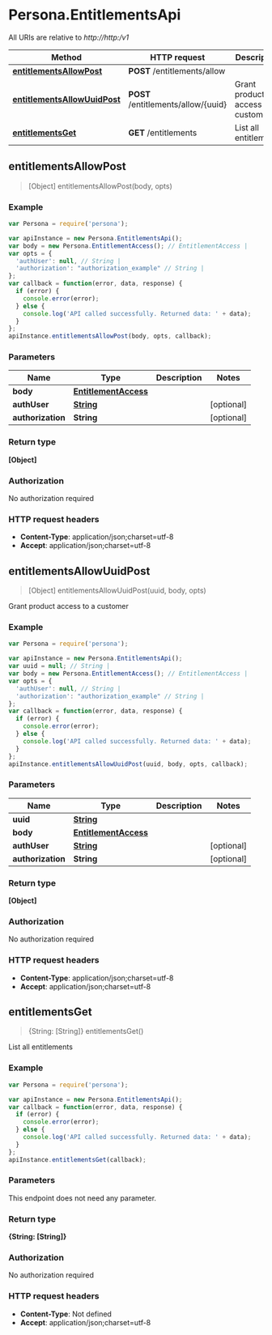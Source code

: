 # Persona.EntitlementsApi

All URIs are relative to *http://http:/v1*

Method | HTTP request | Description
------------- | ------------- | -------------
[**entitlementsAllowPost**](EntitlementsApi.md#entitlementsAllowPost) | **POST** /entitlements/allow | 
[**entitlementsAllowUuidPost**](EntitlementsApi.md#entitlementsAllowUuidPost) | **POST** /entitlements/allow/{uuid} | Grant product access to a customer
[**entitlementsGet**](EntitlementsApi.md#entitlementsGet) | **GET** /entitlements | List all entitlements



## entitlementsAllowPost

> [Object] entitlementsAllowPost(body, opts)



### Example

```javascript
var Persona = require('persona');

var apiInstance = new Persona.EntitlementsApi();
var body = new Persona.EntitlementAccess(); // EntitlementAccess | 
var opts = {
  'authUser': null, // String | 
  'authorization': "authorization_example" // String | 
};
var callback = function(error, data, response) {
  if (error) {
    console.error(error);
  } else {
    console.log('API called successfully. Returned data: ' + data);
  }
};
apiInstance.entitlementsAllowPost(body, opts, callback);
```

### Parameters



Name | Type | Description  | Notes
------------- | ------------- | ------------- | -------------
 **body** | [**EntitlementAccess**](EntitlementAccess.md)|  | 
 **authUser** | [**String**](.md)|  | [optional] 
 **authorization** | **String**|  | [optional] 

### Return type

**[Object]**

### Authorization

No authorization required

### HTTP request headers

- **Content-Type**: application/json;charset=utf-8
- **Accept**: application/json;charset=utf-8


## entitlementsAllowUuidPost

> [Object] entitlementsAllowUuidPost(uuid, body, opts)

Grant product access to a customer

### Example

```javascript
var Persona = require('persona');

var apiInstance = new Persona.EntitlementsApi();
var uuid = null; // String | 
var body = new Persona.EntitlementAccess(); // EntitlementAccess | 
var opts = {
  'authUser': null, // String | 
  'authorization': "authorization_example" // String | 
};
var callback = function(error, data, response) {
  if (error) {
    console.error(error);
  } else {
    console.log('API called successfully. Returned data: ' + data);
  }
};
apiInstance.entitlementsAllowUuidPost(uuid, body, opts, callback);
```

### Parameters



Name | Type | Description  | Notes
------------- | ------------- | ------------- | -------------
 **uuid** | [**String**](.md)|  | 
 **body** | [**EntitlementAccess**](EntitlementAccess.md)|  | 
 **authUser** | [**String**](.md)|  | [optional] 
 **authorization** | **String**|  | [optional] 

### Return type

**[Object]**

### Authorization

No authorization required

### HTTP request headers

- **Content-Type**: application/json;charset=utf-8
- **Accept**: application/json;charset=utf-8


## entitlementsGet

> {String: [String]} entitlementsGet()

List all entitlements

### Example

```javascript
var Persona = require('persona');

var apiInstance = new Persona.EntitlementsApi();
var callback = function(error, data, response) {
  if (error) {
    console.error(error);
  } else {
    console.log('API called successfully. Returned data: ' + data);
  }
};
apiInstance.entitlementsGet(callback);
```

### Parameters

This endpoint does not need any parameter.

### Return type

**{String: [String]}**

### Authorization

No authorization required

### HTTP request headers

- **Content-Type**: Not defined
- **Accept**: application/json;charset=utf-8

